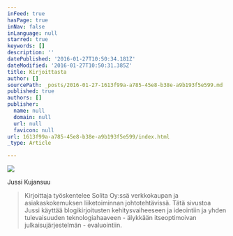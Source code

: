 ```yaml
---
inFeed: true
hasPage: true
inNav: false
inLanguage: null
starred: true
keywords: []
description: ''
datePublished: '2016-01-27T10:50:34.181Z'
dateModified: '2016-01-27T10:50:31.385Z'
title: Kirjoittasta
author: []
sourcePath: _posts/2016-01-27-1613f99a-a785-45e8-b38e-a9b193f5e599.md
published: true
authors: []
publisher:
  name: null
  domain: null
  url: null
  favicon: null
url: 1613f99a-a785-45e8-b38e-a9b193f5e599/index.html
_type: Article

---
```

![](https://the-grid-user-content.s3-us-west-2.amazonaws.com/5fc530f0-3df8-4a28-982f-d7457081f3a2.jpg)

Jussi Kujansuu

> Kirjoittaja työskentelee Solita Oy:ssä verkkokaupan ja asiakaskokemuksen liiketoiminnan johtotehtävissä. Tätä sivustoa Jussi käyttää blogikirjoitusten kehitysvaiheeseen ja ideointiin ja yhden tulevaisuuden teknologiahaaveen - älykkään itseoptimoivan julkaisujärjestelmän - evaluointiin.